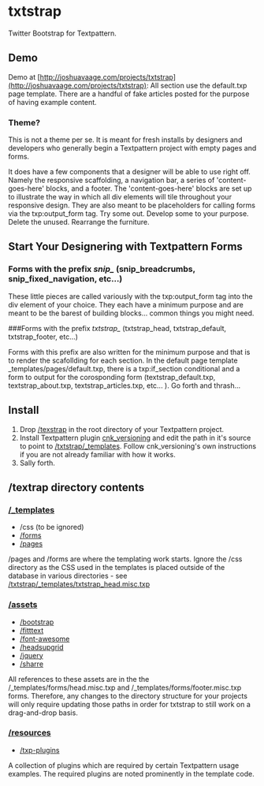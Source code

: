 txtstrap
========

Twitter Bootstrap for Textpattern.

## Demo

Demo at [http://joshuavaage.com/projects/txtstrap](http://joshuavaage.com/projects/txtstrap): All section use the default.txp page template. There are a handful of fake articles posted for the purpose of having example content. 

### Theme?

This is not a theme per se. It is meant for fresh installs by designers and developers who generally begin a Textpattern project with empty pages and forms.

It does have a few components that a designer will be able to use right off. Namely the responsive scaffolding, a navigation bar, a series of 'content-goes-here' blocks, and a footer. The 'content-goes-here' blocks are set up to illustrate the way in which all div elements will tile throughout your responsive design. They are also meant to be placeholders for calling forms via the txp:output_form tag. Try some out. Develop some to your purpose. Delete the unused. Rearrange the furniture.

## Start Your Designering with Textpattern Forms


### Forms with the prefix *snip_* (snip_breadcrumbs, snip_fixed_navigation, etc…) 

These little pieces are called variously with the txp:output_form tag into the div element of your choice. They each have a minimum purpose and are meant to be the barest of building blocks... common things you might need.

###Forms with the prefix *txtstrap_* (txtstrap_head, txtstrap_default, txtstrap_footer, etc…)

Forms with this prefix are also written for the minimum purpose and that is to render the scafollding for each section. In the default page template _templates/pages/default.txp, there is a txp:if_section conditional and a form to output for the corosponding form (textstrap_default.txp, textstrap_about.txp, textstrap_articles.txp, etc... ). Go forth and thrash...

## Install

1. Drop [/texstrap](https://github.com/whaleen/txtstrap) in the root directory of your Textpattern project.
2. Install Textpattern plugin [cnk_versioning](https://gist.github.com/4128491) and edit the path in it's source to point to [/txtstrap/_templates](https://github.com/whaleen/txtstrap/tree/master/_templates). Follow cnk_versioning's own instructions if you are not already familiar with how it works.
3. Sally forth.


## /textrap directory contents

### [/_templates](https://github.com/whaleen/txtstrap/tree/master/_templates)

* /css (to be ignored)
* [/forms](https://github.com/whaleen/txtstrap/tree/master/_templates/forms)
* [/pages](https://github.com/whaleen/txtstrap/tree/master/_templates/pages)

/pages and /forms are where the templating work starts. Ignore the /css directory as the CSS used in the templates is placed outside of the database in various directories - see [/txtstrap/_templates/txtstrap_head.misc.txp](https://github.com/whaleen/txtstrap/blob/master/_templates/forms/txtstrap_head.misc.txp)

### [/assets](https://github.com/whaleen/txtstrap/tree/master/assets)

* [/bootstrap](https://github.com/whaleen/txtstrap/tree/master/assets/bootstrap)
* [/fitttext](https://github.com/whaleen/txtstrap/tree/master/assets/fittext)
* [/font-awesome](https://github.com/whaleen/txtstrap/tree/master/assets/font-awesome)
* [/headsupgrid](https://github.com/whaleen/txtstrap/tree/master/assets/headsupgrid)
* [/jquery](https://github.com/whaleen/txtstrap/tree/master/assets/jquery)
* [/sharre](https://github.com/whaleen/txtstrap/tree/master/assets/sharre)

All references to these assets are in the the /_templates/forms/head.misc.txp and /_templates/forms/footer.misc.txp forms. Therefore, any changes to the directory structure for your projects will only require updating those paths in order for txtstrap to still work on a drag-and-drop basis.

### [/resources](https://github.com/whaleen/txtstrap/tree/master/resources)

* [/txp-plugins](https://github.com/whaleen/txtstrap/tree/master/resources/txp-plugins)

A collection of plugins which are required by certain Textpattern usage examples. The required plugins are noted prominently in the template code.